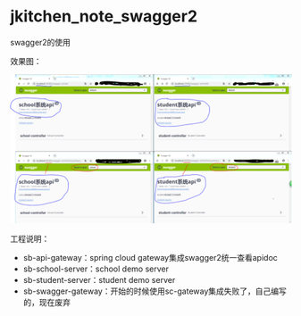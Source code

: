 # jkitchen_note_swagger2

swagger2的使用

效果图：

![image](README.PNG)

工程说明：

- sb-api-gateway：spring cloud gateway集成swagger2统一查看apidoc
- sb-school-server：school demo server
- sb-student-server：student demo server
- sb-swagger-gateway：开始的时候使用sc-gateway集成失败了，自己编写的，现在废弃

